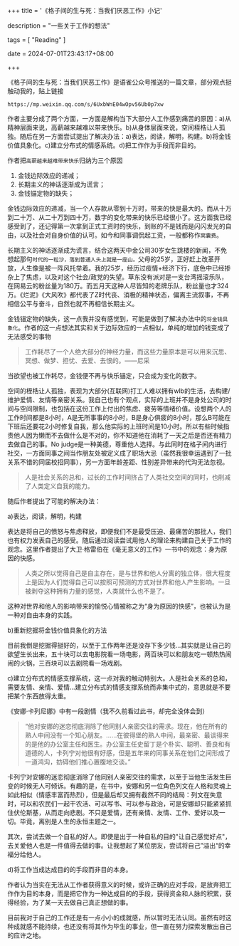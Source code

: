 +++
title = '《格子间的生与死：当我们厌恶工作》小记'

description = "一些关于工作的想法"

tags = [ "Reading" ]

date = 2024-07-01T23:43:17+08:00

+++

《格子间的生与死：当我们厌恶工作》是语雀公众号推送的一篇文章，部分观点挺触动我的，贴上链接

`https://mp.weixin.qq.com/s/6UxbWnE04wOpv56Ub0p7xw`

作者主要分成了两个方面，一方面是解构当下大部分人工作感到痛苦的原因：a)从精神层面来说，高薪越来越难以带来快乐。b)从身体层面来说，空间桎梏让人孤独。随后在另一方面尝试提出了解决办法：a)表达，阅读，解明，构建。b)将金钱价值具象化。c)建立分布式的情感系统。d)把工作作为手段而非目的。



作者把`高薪越来越难带来快乐`归纳为三个原因

1. 金钱边际效应的递减；
2. 长期主义的神话逐渐成为谎言；
3. 金钱锚定物的缺失；

金钱边际效应的递减，当一个人存款从零到十万时，带来的快是最大的。而从十万到二十万、从二十万到四十万，数字的变化带来的快乐已经很小了。这方面我已经感受到了，还记得第一次拿到正式工资时的快乐，到账的不是钱而是闪闪发光的自由，以及社会对自身价值的认可。如今和同事调侃起工资，一般都称作`窝囊费`。

长期主义的神话逐渐成为谎言，结合这两天中金公司30岁女生跳楼的新闻，不免想起那句`时代的一粒沙，落到普通人头上就是一座山。`父母的25岁，正好赶上改革开放，人生像是被一阵风托举着。我的25岁，经历过疫情+经济下行，底色中已经掺杂上了焦虑，以及对这个社会/政党的失望。草东没有派对是一支台湾摇滚乐队，在网易云的粉丝量为180万。而五月天这种人尽皆知的老牌乐队，粉丝量也才324万。《烂泥》《大风吹》都代表了Z时代丧、消极的精神状态，偏离主流叙事，不再相信公平与奋斗，自然也就不再相信长期主义。

金钱锚定物的缺失，这一点我并没有感觉到，可能是做到了解决办法中的`将金钱具象化`。作者的这一点想法其实和关于边际效应的一点相似，单纯的增加的钱变成了无法感受的事物

> 工作耗尽了一个人绝大部分的神经力量，而这些力量原本是可以用来沉思、冥想、做梦、担忧、去爱、去恨的。——尼采

当欲望也被工作耗尽，金钱便不再与快乐锚定，只会成为变化的数字。



空间的桎梏让人孤独，表现为大部分(互联网)打工人难以拥有wlb的生活，去构建/维护爱情、友情等亲密关系。我自己也有个观点，实际的上班并不是身处公司的时间与空间限制，也包括在这份工作上付出的焦虑、疲劳等情绪价值。设想两个人的工作时间都是8小时，A是无所事事的8小时，B是身心俱疲的8小时，那么B可能在下班后还要花2小时修复自我，那么他实际的上班时间是10小时。所以有些时候指责他人因为懒而不去做什么是不对的，你不知道他在消耗了一天之后是否还有精力去做自己的事。No judge是一种美德，尊重他人选择。与此同时在格子间内进行社交，一方面同事之间当作朋友处被定义成了职场大忌（虽然我很幸运遇到了一批关系不错的同届校招同事），另一方面年龄差距、性别差异带来的代沟无法忽视。

> 人是社会关系的总和，过长的工作时间挤占了人类社交空间的同时，也削减了人类定义自我的能力。



随后作者提出了可能的解决办法：

a)表达，阅读，解明，构建

表达是将自己的愤怒与焦虑释放，即便我们不是最受压迫、最痛苦的那批人，我们也有权力发表自己的感受。随后通过阅读尝试用他人的理论来构建自己关于工作的观念。这里作者提出了大卫·格雷伯在《毫无意义的工作》一书中的观念：身为原因的快感。

>人类之所以觉得自己是自主存在，是与世界和他人分离的独立体，很大程度上是因为人们觉得自己可以按照可预测的方式对世界和他人产生影响。一旦被剥夺这种拥有力量的感觉，人类就什么也不是了。

这种对世界和他人的影响带来的愉悦心情被称之为“身为原因的快感”，也被认为是一种对自由本身的实践。



b)重新挖掘将金钱价值具象化的方法

目前我倒是挖掘得挺好的，以至于工作两年还是没存下多少钱...其实就是让自己的欲望生长出来，五十块可以去电影院看一场电影，两百块可以和朋友吃一顿热热闹闹的火锅，三百块可以去剧院看一场戏剧。



c)建立分布式的情感支撑系统，这一点对我的触动特别大。人是社会关系的总和，需要友情、亲情、爱情...建立分布式的情感支撑系统而非集中式的，意思就是不要把某个东西放得太重。

《安娜·卡列尼娜》中有一段剧情（我不久前看过此书，却完全没体会到）

> “他对安娜的迷恋彻底消除了他同别人亲密交往的需求。现在，他在所有的熟人中间没有一个知心朋友。……在彼得堡的熟人中间，最亲密、最谈得来的是他的办公室主任和医生。办公室主任史留丁是个朴实、聪明、善良和有道德的人，卡列宁对他很有好感，但是五年来的同事关系在他们之间形成了一道鸿沟，妨碍他们推心置腹地交谈。”

卡列宁对安娜的迷恋彻底消除了他同别人亲密交往的需求，以至于当他生活发生巨变的时候无人可倾诉。有趣的是，在书中，安娜和另一位角色列文在人格和灵魂上如此相似（情感丰富而热烈），但是最后却又拥有截然不同的结局：列文在失意时，可以和农民们一起干农活、可以写书、可以参与政治，可是安娜却只能紧紧抓住伏伦斯基，从而走向悲剧。不只是爱情，还有亲情、友情、工作、爱好以及一切。毕竟，离别是人生的永恒主题之一。

其次，尝试去做一个自私的好人。即使是出于一种自私的目的"让自己感觉好点"，去关爱他人也是一件值得去做的事。让我想起了某位朋友，尝试将自己”溢出“的幸福分给他人。



d)将工作当成达成目的的手段而非目的本身。

作者认为当实在无法从工作者获得意义的时候，或许正确的应对手段，是放弃把工作作为目的本身，而是把它作为一种达成目的的手段，获得资金和人脉的积累，获得经验，为了某一天去做自己真正想做的事。

目前我对于自己的工作还是有一点小小的成就感，所以暂时无法认同。虽然有时这种成就感不能持续，也还没有将其作为毕生的事业，但一直在努力探索发散出自己的应许之地。
